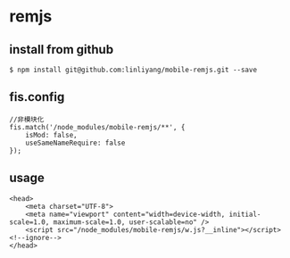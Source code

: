 # remjs

    
## install from github

    $ npm install git@github.com:linliyang/mobile-remjs.git --save
        

## fis.config

    //非模块化
    fis.match('/node_modules/mobile-remjs/**', {
        isMod: false,
        useSameNameRequire: false
    });
    
## usage

    <head>
        <meta charset="UTF-8">
        <meta name="viewport" content="width=device-width, initial-scale=1.0, maximum-scale=1.0, user-scalable=no" />
        <script src="/node_modules/mobile-remjs/w.js?__inline"></script><!--ignore-->
    </head>